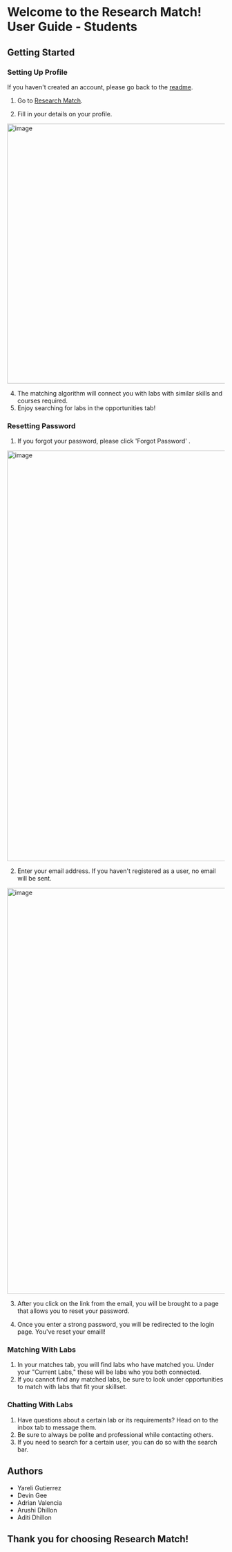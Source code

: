 # Welcome to the Research Match! User Guide - Students

## Getting Started

### Setting Up Profile
If you haven't created an account, please go back to the [readme](https://github.com/arushidhillon/CS370#readme).

1. Go to [Research Match](https://research-match-c2c44e3d1621.herokuapp.com/).
   
3. Fill in your details on your profile.
<img width="600" alt="image" src="">

4. The matching algorithm will connect you with labs with similar skills and courses required.
5. Enjoy searching for labs in the opportunities tab!
### Resetting Password
1. If you forgot your password, please click 'Forgot Password' .
<img width="948" alt="image" src="">

2. Enter your email address. If you haven't registered as a user, no email will be sent.
<img width="937" alt="image" src="">

3. After you click on the link from the email, you will be brought to a page that allows you to reset your password.
   
5. Once you enter a strong password, you will be redirected to the login page. You've reset your emaill!

### Matching With Labs
1. In your matches tab, you will find labs who have matched you. Under your "Current Labs," these will be labs who you both connected.
2. If you cannot find any matched labs, be sure to look under opportunities to match with labs that fit your skillset.


### Chatting With Labs
1. Have questions about a certain lab or its requirements? Head on to the inbox tab to message them.
2. Be sure to always be polite and professional while contacting others.
3. If you need to search for a certain user, you can do so with the search bar.
   
## Authors
- Yareli Gutierrez
- Devin Gee
- Adrian Valencia
- Arushi Dhillon
- Aditi Dhillon

## Thank you for choosing Research Match!
